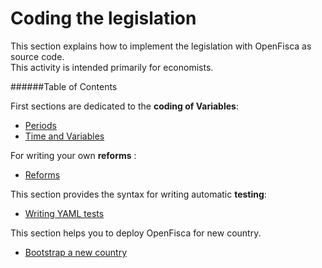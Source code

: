 # Coding the legislation

This section explains how to implement the legislation with OpenFisca as source code.   
This activity is intended primarily for economists.

######Table of Contents

First sections are dedicated to the **coding of Variables**:
   * [Periods](coding-the-legislation/periods.md)
   * [Time and Variables](coding-the-legislation/time_and_variables.md)

For writing your own **reforms** :
   * [Reforms](coding-the-legislation/reforms.md)
  
This section provides the syntax for writing automatic **testing**:
   * [Writing YAML tests](coding-the-legislation/writing_yaml_tests.md)

This section helps you to deploy OpenFisca for new country.

   * [Bootstrap a new country](coding-the-legislation/bootstrap_a_new_country.md)